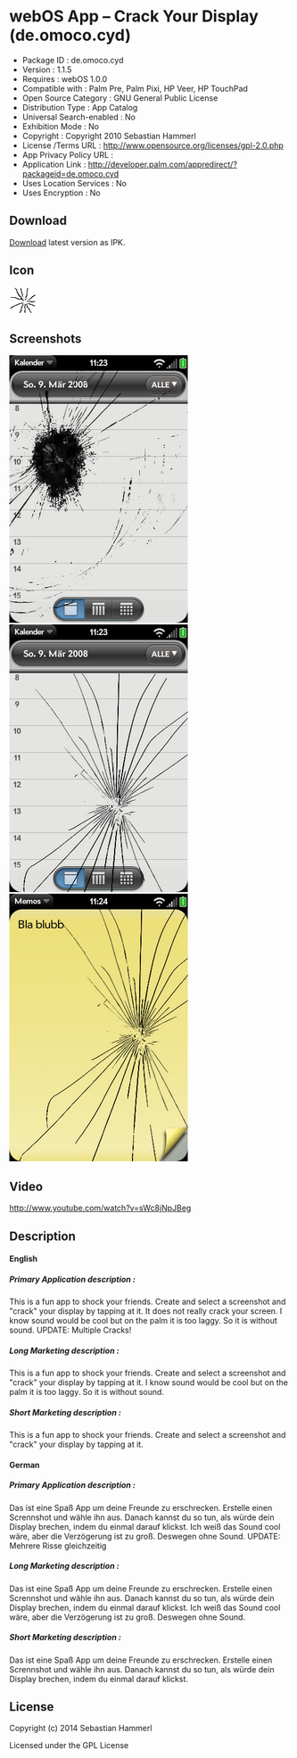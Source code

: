 webOS App – Crack Your Display (de.omoco.cyd)
=============================================

- Package ID : 	 de.omoco.cyd 
- Version : 	 1.1.5 
- Requires : 	 webOS 1.0.0 
- Compatible with : 	 Palm Pre, Palm Pixi, HP Veer, HP TouchPad 
- Open Source Category : 	 GNU General Public License 
- Distribution Type : 	 App Catalog 
- Universal Search-enabled : 	 No 
- Exhibition Mode : 	 No 
- Copyright : 	 Copyright 2010 Sebastian Hammerl 
- License /Terms URL : 	 http://www.opensource.org/licenses/gpl-2.0.php 
- App Privacy Policy URL : 	
- Application Link : 	 http://developer.palm.com/appredirect/?packageid=de.omoco.cyd 
- Uses Location Services : 	 No 
- Uses Encryption : 	 No

## Download

[Download](/releases/de.omoco.cyd_1.1.5_all.ipk?raw=true) latest version as IPK.

## Icon

![Screenshot](/icon.png?raw=true "Icon")

## Screenshots

![Screenshot](/screenshots/screenshot0.png?raw=true "Screenshot")
![Screenshot](/screenshots/screenshot1.png?raw=true "Screenshot")
![Screenshot](/screenshots/screenshot2.png?raw=true "Screenshot")

## Video

http://www.youtube.com/watch?v=sWc8jNpJBeg

## Description

#### English

##### Primary Application description : 

This is a fun app to shock your friends. Create and select a screenshot and &quot;crack&quot; your display by tapping at it. It does not really crack your screen. I know sound would be cool but on the palm it is too laggy. So it is without sound. UPDATE: Multiple Cracks!

##### Long Marketing description : 

This is a fun app to shock your friends. Create and select a screenshot and &quot;crack&quot; your display by tapping at it. I know sound would be cool but on the palm it is too laggy. So it is without sound.

##### Short Marketing description : 

This is a fun app to shock your friends. Create and select a screenshot and &quot;crack&quot; your display by tapping at it.

#### German

##### Primary Application description : 

Das ist eine Spaß App um deine Freunde zu erschrecken. Erstelle einen Scrennshot und wähle ihn aus. Danach kannst du so tun, als würde dein Display brechen, indem du einmal darauf klickst. Ich weiß das Sound cool wäre, aber die Verzögerung ist zu groß. Deswegen ohne Sound. UPDATE: Mehrere Risse gleichzeitig

##### Long Marketing description : 

Das ist eine Spaß App um deine Freunde zu erschrecken. Erstelle einen Scrennshot und wähle ihn aus. Danach kannst du so tun, als würde dein Display brechen, indem du einmal darauf klickst. Ich weiß das Sound cool wäre, aber die Verzögerung ist zu groß. Deswegen ohne Sound.

##### Short Marketing description : 

Das ist eine Spaß App um deine Freunde zu erschrecken. Erstelle einen Scrennshot und wähle ihn aus. Danach kannst du so tun, als würde dein Display brechen, indem du einmal darauf klickst.

## License

Copyright (c) 2014 Sebastian Hammerl

Licensed under the GPL License